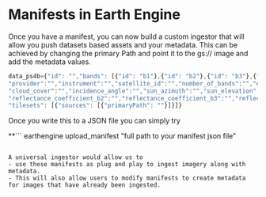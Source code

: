 # **Manifests in Earth Engine**

Once you have a manifest, you can now build a custom ingestor that will allow you push datasets based assets and your metadata. This can be achieved by changing the primary Path and point it to the gs:// image and add the metadata values.

``` js hl_lines="5"
data_ps4b={"id": "","bands": [{"id": "b1"},{"id": "b2"},{"id": "b3"},{"id": "b4"}],"missingData": {"value": "0"},"properties": {"system:time_start":"","product_type":"","orbit":"",
"provider":"","instrument":"","satellite_id":"","number_of_bands":"","epsg_code":"","resampling_kernel":"","number_of_rows":"","number_of_columns":"","gsd":"",
"cloud_cover":"","incidence_angle":"","sun_azimuth":"","sun_elevation":"","azimuth_angle":"","spacecraft_angle":"","radiometric_scale_factor":"","reflectance_coefficient_b1":"",
"reflectance_coefficient_b2":"","reflectance_coefficient_b3":"","reflectance_coefficient_b4":""},
"tilesets": [{"sources": [{"primaryPath": ""}]}]}
```

Once you write this to a JSON file you can simply try

**```
earthengine upload_manifest "full path to your manifest json file"
```**

A universal ingestor would allow us to
- use these manifests as plug and play to ingest imagery along with metadata.
- This will also allow users to modify manifests to create metadata for images that have already been ingested.

